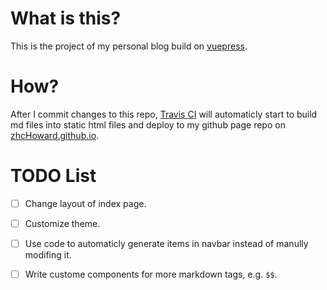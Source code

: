 # What is this?

This is the project of my personal blog build on [vuepress](https://vuepress.vuejs.org/).

# How?

After I commit changes to this repo, [Travis CI](https://travis-ci.com/) will automaticly start to build md files into static html files and deploy to my github page repo on [zhcHoward.github.io](https://zhcHoward.github.io).

# TODO List

- [ ] Change layout of index page.
- [ ] Customize theme.
- [ ] Use code to automaticly generate items in navbar instead of manully modifing it.
- [ ] Write custome components for more markdown tags, e.g. `$$`.

